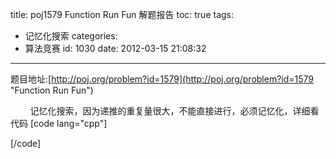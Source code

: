 title: poj1579 Function Run Fun 解题报告
toc: true
tags:
  - 记忆化搜索
categories:
  - 算法竞赛
id: 1030
date: 2012-03-15 21:08:32
---

题目地址:[http://poj.org/problem?id=1579](http://poj.org/problem?id=1579 "Function Run Fun")

&nbsp;&nbsp;&nbsp;&nbsp;&nbsp;&nbsp;&nbsp;&nbsp;记忆化搜索，因为递推的重复量很大，不能直接进行，必须记忆化，详细看代码
[code lang="cpp"]

[/code]